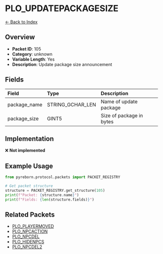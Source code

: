 # PLO_UPDATEPACKAGESIZE

[← Back to Index](../index.md)

## Overview

- **Packet ID**: 105
- **Category**: unknown
- **Variable Length**: Yes
- **Description**: Update package size announcement

## Fields

| Field | Type | Description |
|:------|:-----|:------------|
| package_name | STRING_GCHAR_LEN | Name of update package |
| package_size | GINT5 | Size of package in bytes |

## Implementation

❌ **Not implemented**

## Example Usage

```python
from pyreborn.protocol.packets import PACKET_REGISTRY

# Get packet structure
structure = PACKET_REGISTRY.get_structure(105)
print(f"Packet: {structure.name}")
print(f"Fields: {len(structure.fields)}")
```

## Related Packets

- [PLO_PLAYERMOVED](PLO_PLAYERMOVED.md)
- [PLO_NPCACTION](PLO_NPCACTION.md)
- [PLO_NPCDEL](PLO_NPCDEL.md)
- [PLO_HIDENPCS](PLO_HIDENPCS.md)
- [PLO_NPCDEL2](PLO_NPCDEL2.md)
